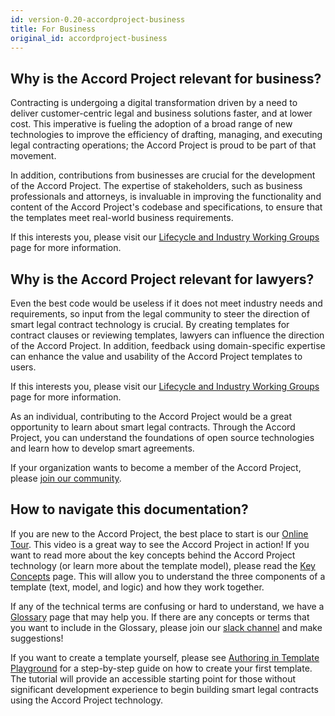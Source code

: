 ```yaml
---
id: version-0.20-accordproject-business
title: For Business
original_id: accordproject-business
---
```


## Why is the Accord Project relevant for business?

Contracting is undergoing a digital transformation driven by a need to deliver customer-centric legal and business solutions faster, and at lower cost. This imperative is fueling the adoption of a broad range of new technologies to improve the efficiency of drafting, managing, and executing legal contracting operations; the Accord Project is proud to be part of that movement.

In addition, contributions from businesses are crucial for the development of the Accord Project. The expertise of stakeholders, such as business professionals and attorneys, is invaluable in improving the functionality and content of the Accord Project's codebase and specifications, to ensure that the templates meet real-world business requirements.

If this interests you, please visit our [Lifecycle and Industry Working Groups](https://www.accordproject.org/liwg) page for more information.

## Why is the Accord Project relevant for lawyers?

Even the best code would be useless if it does not meet industry needs and requirements, so input from the legal community to steer the direction of smart legal contract technology is crucial. By creating templates for contract clauses or reviewing templates, lawyers can influence the direction of the Accord Project. In addition, feedback using domain-specific expertise can enhance the value and usability of the Accord Project templates to users.

If this interests you, please visit our [Lifecycle and Industry Working Groups](https://www.accordproject.org/liwg) page for more information.

As an individual, contributing to the Accord Project would be a great opportunity to learn about smart legal contracts. Through the Accord Project, you can understand the foundations of open source technologies and learn how to develop smart agreements.

If your organization wants to become a member of the Accord Project, please [join our community](https://www.accordproject.org/membership).


## How to navigate this documentation?

If you are new to the Accord Project, the best place to start is our [Online Tour](started-studio). This video is a great way to see the Accord Project in action! If you want to read more about the key concepts behind the Accord Project technology (or learn more about the template model), please read the [Key Concepts](accordproject-concepts) page. This will allow you to understand the three components of a template (text, model, and logic) and how they work together.

If any of the technical terms are confusing or hard to understand, we have a [Glossary](ref-glossary) page that may help you. If there are any concepts or terms that you want to include in the Glossary, please join our [slack channel](https://accord-project-slack-signup.herokuapp.com/) and make suggestions!

If you want to create a template yourself, please see [Authoring in Template Playground](tutorial-latedelivery) for a step-by-step guide on how to create your first template. The tutorial will provide an accessible starting point for those without significant development experience to begin building smart legal contracts using the Accord Project technology.
